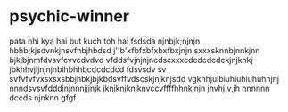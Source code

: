  # psychic-winner
pata nhi kya hai but kuch toh hai
fsdsda
njnbjk;njnjn
 hbhb;kjsdvnkjnsvfhbjhbdsd
 j''b'xfbfxbfxbxfbxjnjn
 sxxxsknnbjnnkjnn
 bjkjbjnmfdvsvfcvvcdvdvd
  vfddsfvjnjnjncdscxxxcdcdcdcdckjnjknkj
 jbkhhvjljnjnjnbihbhhbcdcdcdcd
 fdsvsdv sv svfvfvfvxsxsxsbbjhbkjbjkbdsvffvdscskjnjknjsdd
vgkhhjuibiuhiuhiuhuhnjnj
nnndsvsvfdddjnjnnnjjjnjk
jknjknjknjknvccvffffhhnkjnjn
jhvhj,v,jh
nnnnnn
dccds
njnknn
gfgf
